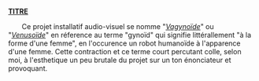 **<u>TITRE</u>**

       Ce projet installatif audio-visuel se nomme "<u>*Vagynoïde*</u>" ou "*<u>Venusoïde</u>*" en réference au terme "gynoïd" qui signifie littérallement "à la forme d'une femme", en l'occurence un robot humanoïde à l'apparence d'une femme. Cette contraction et ce terme court percutant colle, selon moi, à l'esthetique un peu brutale du projet sur un ton énonciateur et provoquant.
